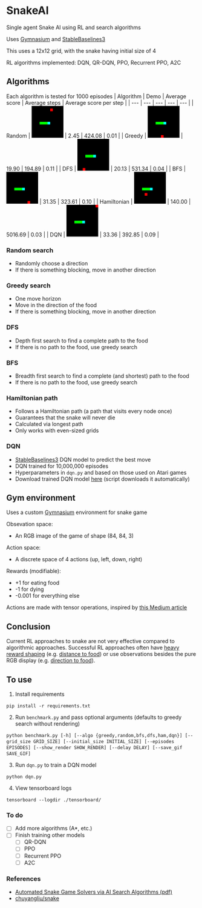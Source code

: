 # SnakeAI
Single agent Snake AI using RL and search algorithms

Uses [Gymnasium](https://gymnasium.farama.org/) and [StableBaselines3](https://stable-baselines3.readthedocs.io/en/master/)

This uses a 12x12 grid, with the snake having initial size of 4

RL algorithms implemented: DQN, QR-DQN, PPO, Recurrent PPO, A2C

## Algorithms
Each algorithm is tested for 1000 episodes
| Algorithm | Demo | Average score | Average steps | Average score per step |
| --- | --- | --- | --- | --- |
| Random | ![random_vid](/vid_saves/random_vid_0.gif) | 2.45 | 424.08 | 0.01 |
| Greedy | ![greedy_vid](/vid_saves/greedy_vid_0.gif) | 19.90 | 194.89 | 0.11 |
| DFS | ![dfs_vid](/vid_saves/dfs_vid_0.gif) | 20.13 | 531.34 | 0.04 |
| BFS | ![bfs_vid](/vid_saves/bfs_vid_0.gif) | 31.35 | 323.61 | 0.10 |
| Hamiltonian | ![ham_vid](/vid_saves/ham_vid_0.gif) | 140.00 | 5016.69 | 0.03 |
| DQN | ![dqn_vid](/vid_saves/dqn_vid_0.gif) | 33.36 | 392.85 | 0.09 |

### Random search
 - Randomly choose a direction
 - If there is something blocking, move in another direction

### Greedy search
 - One move horizon
 - Move in the direction of the food
 - If there is something blocking, move in another direction

### DFS
 - Depth first search to find a complete path to the food
 - If there is no path to the food, use greedy search

### BFS
 - Breadth first search to find a complete (and shortest) path to the food
 - If there is no path to the food, use greedy search

### Hamiltonian path
 - Follows a Hamiltonian path (a path that visits every node once)
 - Guarantees that the snake will never die
 - Calculated via longest path
 - Only works with even-sized grids

### DQN
 - [StableBaselines3](https://stable-baselines3.readthedocs.io/en/master/) DQN model to predict the best move
 - DQN trained for 10,000,000 episodes
 - Hyperparameters in `dqn.py` and based on those used on Atari games
 - Download trained DQN model [here](https://www.dropbox.com/s/mt1y5xh6z4s6pn4/dqn_snake.zip?raw=1) (script downloads it automatically)

## Gym environment
Uses a custom [Gymnasium](https://gymnasium.farama.org/) environment for snake game

Obsevation space: 
 - An RGB image of the game of shape (84, 84, 3)

Action space: 
 - A discrete space of 4 actions (up, left, down, right)

Rewards (modifiable):
 - +1 for eating food
 - -1 for dying
 - -0.001 for everything else

Actions are made with tensor operations, inspired by [this Medium article](https://medium.com/@oknagg/learning-to-play-snake-at-1-million-fps-4aae8d36d2f1)

## Conclusion
Current RL approaches to snake are not very effective compared to algorithmic approaches. Successful RL approaches often have [heavy reward shaping](https://www.reddit.com/r/reinforcementlearning/comments/zfvyq1/ai_beats_snake_game_with_deep_qlearning/) (e.g. [distance to food](https://openreview.net/pdf?id=iu2XOJ45cxo)) or use observations besides the pure RGB display (e.g. [direction to food](https://ieeexplore.ieee.org/document/9480232)).

## To use
1. Install requirements
```
pip install -r requirements.txt
```
2. Run `benchmark.py` and pass optional arguments (defaults to greedy search without rendering)
```
python benchmark.py [-h] [--algo {greedy,random,bfs,dfs,ham,dqn}] [--grid_size GRID_SIZE] [--initial_size INITIAL_SIZE] [--episodes EPISODES] [--show_render SHOW_RENDER] [--delay DELAY] [--save_gif SAVE_GIF]
```
3. Run `dqn.py` to train a DQN model
```
python dqn.py
```
4. View tensorboard logs
```
tensorboard --logdir ./tensorboard/
```

### To do
 - [ ] Add more algorithms (A*, etc.)
 - [ ] Finish training other models
    - [ ] QR-DQN
    - [ ] PPO
    - [ ] Recurrent PPO
    - [ ] A2C

### References
 - [Automated Snake Game Solvers via AI Search Algorithms (pdf)](https://bpb-us-e2.wpmucdn.com/sites.uci.edu/dist/5/1894/files/2016/12/AutomatedSnakeGameSolvers.pdf)
 - [chuyangliu/snake](https://github.com/chuyangliu/snake)